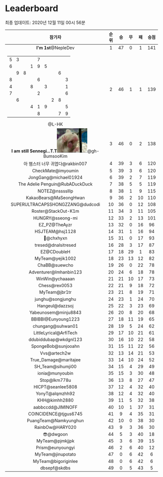 # Leaderboard
최종 업데이트: 2020년 12월 11일 00시 56분




| 참가자 | 순위 | 승 | 무 | 패 | 승점 |
|:---:|:---:|:---:|:---:|:---:|:---:|
| **I'm 1st**@NepleDev | 1 | 47 | 0 | 1 | 141 |
| <table><tr><td>5</td><td>3</td><td></td><td></td><td>7</td><td></td><td></td><td></td><td></td></tr><tr><td>6</td><td></td><td></td><td>1</td><td>9</td><td>5</td><td></td><td></td><td></td></tr><tr><td></td><td>9</td><td>8</td><td></td><td></td><td></td><td></td><td>6</td><td></td></tr><tr><td>8</td><td></td><td></td><td></td><td>6</td><td></td><td></td><td></td><td>3</td></tr><tr><td>4</td><td></td><td></td><td>8</td><td></td><td>3</td><td></td><td></td><td>1</td></tr><tr><td>7</td><td></td><td></td><td></td><td>2</td><td></td><td></td><td></td><td>6</td></tr><tr><td></td><td>6</td><td></td><td></td><td></td><td></td><td>2</td><td>8</td><td></td></tr><tr><td></td><td></td><td></td><td>4</td><td>1</td><td>9</td><td></td><td></td><td>5</td></tr><tr><td></td><td></td><td></td><td></td><td>8</td><td></td><td></td><td>7</td><td>9</td></tr></table>@L-HK | 2 | 46 | 1 | 1 | 139 |
| <b>I am still Sennegi...T.T</b><img src='https://github.com/gh-BumsooKim/injection/blob/main/ham.jpg' width='100px' height='80px'>@gh-BumsooKim | 3 | 46 | 0 | 2 | 138 |
| 아 햄스터 너무 귀엽다@rakbin007 | 4 | 39 | 3 | 6 | 120 |
| CheckMate@imyoumin | 5 | 39 | 3 | 6 | 120 |
| JongGang@michael01924 | 6 | 39 | 2 | 7 | 119 |
| The Adelie Penguin@RubADuckDuck | 7 | 38 | 5 | 5 | 119 |
| NOTEZ@nsssslllp | 8 | 38 | 1 | 9 | 115 |
| KakaoBears@MaSeongHwan | 9 | 36 | 2 | 10 | 110 |
| SUPERULTRACAPSSHONGZZANG@dudcodi | 10 | 36 | 0 | 12 | 108 |
| Roster@StackOut-K1m | 11 | 34 | 3 | 11 | 105 |
| HUNGRY@sseong-mi | 12 | 33 | 2 | 13 | 101 |
| EZ_PZ@TheAyzr | 13 | 32 | 0 | 16 | 96 |
| HSJTEAM@hsj1128 | 14 | 31 | 1 | 16 | 94 |
| 👑@chxhyxn | 15 | 31 | 0 | 17 | 93 |
| tresed@dnalsitresed | 16 | 28 | 3 | 17 | 87 |
| EZ@CDoubleH | 17 | 18 | 29 | 1 | 83 |
| MyTeam@yejik1002 | 18 | 23 | 13 | 12 | 82 |
| ChaBB@suewcho | 19 | 26 | 0 | 22 | 78 |
| Adventurer@Imhanbin123 | 20 | 24 | 6 | 18 | 78 |
| WinWin@ychaaaan | 21 | 21 | 10 | 17 | 73 |
| Chess@rex0053 | 22 | 21 | 9 | 18 | 72 |
| MyTeam@jbr1tr | 23 | 21 | 8 | 19 | 71 |
| junghu@songjunghu | 24 | 23 | 1 | 24 | 70 |
| Hangeul@dazzsoj | 25 | 22 | 3 | 23 | 69 |
| Yabeunosem@minju8843 | 26 | 20 | 8 | 20 | 68 |
| BBIBBI@Eunyoung1223 | 27 | 18 | 11 | 19 | 65 |
| chungang@suhwan01 | 28 | 19 | 5 | 24 | 62 |
| LittleLyrical@ArfiTech | 29 | 17 | 10 | 21 | 61 |
| ddubiddubap@wkdgnl123 | 30 | 16 | 10 | 22 | 58 |
| SpongeBob@sunjooahn | 31 | 15 | 11 | 22 | 56 |
| Vvs@artech2w | 32 | 13 | 14 | 21 | 53 |
| True_Damage@maritajee | 33 | 14 | 10 | 24 | 52 |
| SH_Team@sihumji00 | 34 | 15 | 4 | 29 | 49 |
| ionia@munyoubin | 35 | 15 | 3 | 30 | 48 |
| Stop@lkm778u | 36 | 13 | 8 | 27 | 47 |
| HICPT@seanlee5808 | 37 | 12 | 4 | 32 | 40 |
| YonyT@alqmzhh92 | 38 | 12 | 4 | 32 | 40 |
| KHH@kimhh2880 | 39 | 11 | 5 | 32 | 38 |
| aabbccdd@JIMINOFF | 40 | 10 | 1 | 37 | 31 |
| COINCIDENCE@tjgus6745 | 41 | 9 | 4 | 35 | 31 |
| PuangTeam@Namkyunghun | 42 | 10 | 0 | 38 | 30 |
| RainbOw@HARY020 | 43 | 9 | 3 | 36 | 30 |
| 😎@dwgoon | 44 | 5 | 3 | 40 | 18 |
| MyTeam@pjmkjjpk | 45 | 3 | 6 | 39 | 15 |
| Prism@eunyoungyi | 46 | 2 | 6 | 40 | 12 |
| MyTeam@jinupotato | 47 | 0 | 6 | 42 | 6 |
| MyTeam@bigoriginlee | 48 | 0 | 6 | 42 | 6 |
| dbsepf@skdbs | 49 | 0 | 5 | 43 | 5 |
